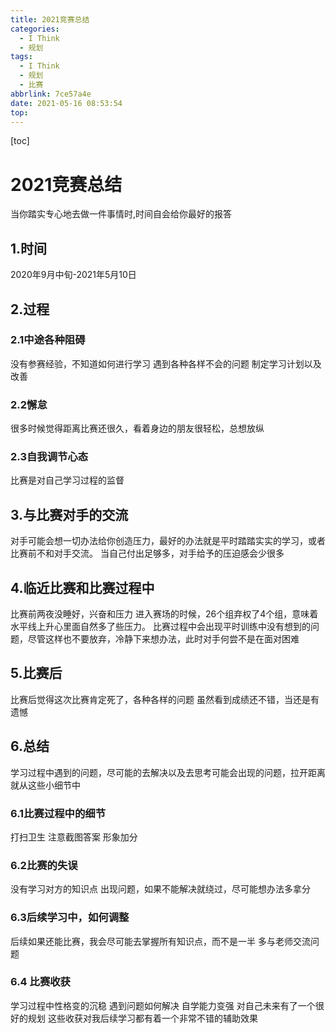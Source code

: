 ```yaml
---
title: 2021竞赛总结
categories:
  - I Think
  - 规划
tags:
  - I Think
  - 规划
  - 比赛
abbrlink: 7ce57a4e
date: 2021-05-16 08:53:54
top:
---
```


[toc]
# 2021竞赛总结
当你踏实专心地去做一件事情时,时间自会给你最好的报答
## 1.时间
2020年9月中旬-2021年5月10日
## 2.过程
### 2.1中途各种阻碍
没有参赛经验，不知道如何进行学习
遇到各种各样不会的问题
制定学习计划以及改善
### 2.2懈怠
很多时候觉得距离比赛还很久，看着身边的朋友很轻松，总想放纵
### 2.3自我调节心态
比赛是对自己学习过程的监督
## 3.与比赛对手的交流
对手可能会想一切办法给你创造压力，最好的办法就是平时踏踏实实的学习，或者比赛前不和对手交流。
当自己付出足够多，对手给予的压迫感会少很多
## 4.临近比赛和比赛过程中
比赛前两夜没睡好，兴奋和压力
进入赛场的时候，26个组弃权了4个组，意味着水平线上升心里面自然多了些压力。
比赛过程中会出现平时训练中没有想到的问题，尽管这样也不要放弃，冷静下来想办法，此时对手何尝不是在面对困难
## 5.比赛后
比赛后觉得这次比赛肯定死了，各种各样的问题
虽然看到成绩还不错，当还是有遗憾
## 6.总结
学习过程中遇到的问题，尽可能的去解决以及去思考可能会出现的问题，拉开距离就从这些小细节中


### 6.1比赛过程中的细节
打扫卫生
注意截图答案
形象加分

### 6.2比赛的失误
没有学习对方的知识点
出现问题，如果不能解决就绕过，尽可能想办法多拿分
### 6.3后续学习中，如何调整
后续如果还能比赛，我会尽可能去掌握所有知识点，而不是一半
多与老师交流问题
### 6.4 比赛收获
学习过程中性格变的沉稳
遇到问题如何解决
自学能力变强
对自己未来有了一个很好的规划
这些收获对我后续学习都有着一个非常不错的辅助效果